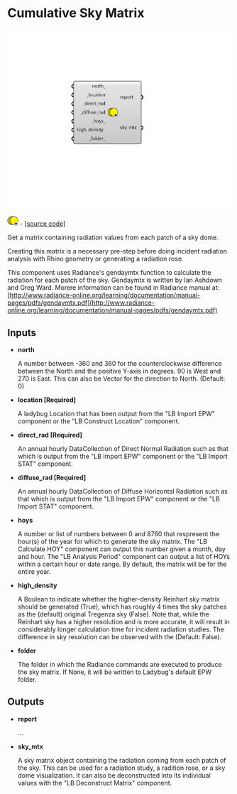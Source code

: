 # Cumulative Sky Matrix

![](../../.gitbook/assets/Cumulative_Sky_Matrix.png)

![](../../.gitbook/assets/Cumulative_Sky_Matrix%20%281%29.png) - [\[source code\]](https://github.com/ladybug-tools/ladybug-grasshopper/blob/master/ladybug_grasshopper/src//LB%20Cumulative%20Sky%20Matrix.py)

Get a matrix containing radiation values from each patch of a sky dome.

Creating this matrix is a necessary pre-step before doing incident radiation analysis with Rhino geometry or generating a radiation rose.

This component uses Radiance's gendaymtx function to calculate the radiation for each patch of the sky. Gendaymtx is written by Ian Ashdown and Greg Ward. Morere information can be found in Radiance manual at: [http://www.radiance-online.org/learning/documentation/manual-pages/pdfs/gendaymtx.pdf](http://www.radiance-online.org/learning/documentation/manual-pages/pdfs/gendaymtx.pdf)

## Inputs

* **north**

  A number between -360 and 360 for the counterclockwise difference between the North and the positive Y-axis in degrees. 90 is West and 270 is East. This can also be Vector for the direction to North. \(Default: 0\) 

* **location \[Required\]**

  A ladybug Location that has been output from the "LB Import EPW" component or the "LB Construct Location" component. 

* **direct\_rad \[Required\]**

  An annual hourly DataCollection of Direct Normal Radiation such as that which is output from the "LB Import EPW" component or the "LB Import STAT" component. 

* **diffuse\_rad \[Required\]**

  An annual hourly DataCollection of Diffuse Horizontal Radiation such as that which is output from the "LB Import EPW" component or the "LB Import STAT" component. 

* **hoys**

  A number or list of numbers between 0 and 8760 that respresent the hour\(s\) of the year for which to generate the sky matrix. The "LB Calculate HOY" component can output this number given a month, day and hour. The "LB Analysis Period" component can output a list of HOYs within a certain hour or date range. By default, the matrix will be for the entire year. 

* **high\_density**

  A Boolean to indicate whether the higher-density Reinhart sky matrix should be generated \(True\), which has roughly 4 times the sky patches as the \(default\) original Tregenza sky \(False\). Note that, while the Reinhart sky has a higher resolution and is more accurate, it will result in considerably longer calculation time for incident radiation studies. The difference in sky resolution can be observed with the \(Default: False\). 

* **folder**

  The folder in which the Radiance commands are executed to produce the sky matrix. If None, it will be written to Ladybug's default EPW folder. 

## Outputs

* **report**

  ... 

* **sky\_mtx**

  A sky matrix object containing the radiation coming from each patch of the sky. This can be used for a radiation study, a radition rose, or a sky dome visualization. It can also be deconstructed into its individual values with the "LB Deconstruct Matrix" component. 

